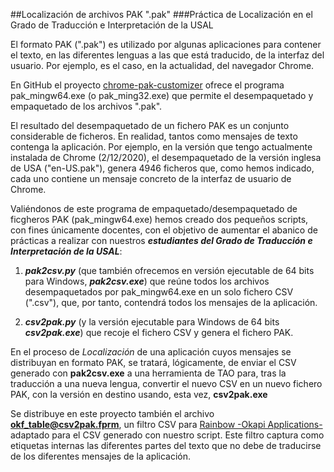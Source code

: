 ##Localización de archivos PAK ".pak" 
###Práctica de Localización en el Grado de Traducción e Interpretación de la USAL

El formato PAK (".pak") es utilizado por algunas aplicaciones para contener el texto, en las diferentes lenguas a las que está traducido, de la interfaz del usuario. Por ejemplo, es el caso, en la actualidad, del navegador Chrome.

En GitHub el proyecto [chrome-pak-customizer](https://github.com/myfreeer/chrome-pak-customizer/releases) ofrece el programa pak_mingw64.exe (o pak_ming32.exe) que permite el desempaquetado y empaquetado de los archivos ".pak".

El resultado del desempaquetado de un fichero PAK es un conjunto considerable de ficheros. En realidad, tantos como mensajes de texto contenga la aplicación. Por ejemplo, en la versión que tengo actualmente instalada de Chrome (2/12/2020), el desempaquetado de la versión inglesa de USA ("en-US.pak"), genera 4946 ficheros que, como hemos indicado, cada uno contiene un mensaje concreto de la interfaz de usuario de Chrome.

Valiéndonos de este programa de empaquetado/desempaquetado de ficgheros PAK (pak_mingw64.exe) hemos creado dos pequeños scripts, con fines únicamente docentes, con el objetivo de aumentar el abanico de prácticas a realizar con nuestros ***estudiantes del Grado de Traducción e Interpretación de la USAL***:
1. ***pak2csv.py*** (que también ofrecemos en versión ejecutable de 64 bits para Windows, ***pak2csv.exe***) que reúne todos los archivos desempaquetados por pak_mingw64.exe en un solo fichero CSV (".csv"), que, por tanto, contendrá todos los mensajes de la aplicación.

2. ***csv2pak.py*** (y la versión ejecutable para Windows de 64 bits ***csv2pak.exe***) que recoje el fichero CSV  y genera el fichero PAK. 

En el proceso de *Localización* de una aplicación cuyos mensajes se distribuyan en formato PAK, se tratará, lógicamente, de enviar el CSV generado con **pak2csv.exe** a una herramienta de TAO para, tras la traducción a una nueva lengua, convertir el nuevo CSV en un nuevo fichero PAK, con la versión en destino usando, esta vez, **csv2pak.exe**

Se distribuye en este proyecto también el archivo **okf_table@csv2pak.fprm**, un filtro CSV para [Rainbow -Okapi Applications-](https://bintray.com/okapi/Distribution) adaptado para el CSV generado con nuestro script. Este filtro captura como etiquetas internas las diferentes partes del texto que no debe de traducirse de los diferentes mensajes de la aplicación.



